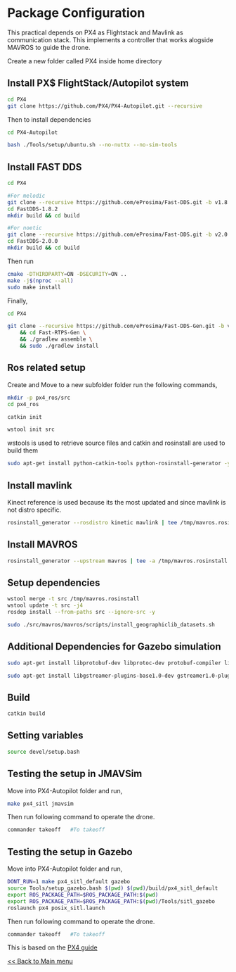 # Package Configuration

This practical depends on PX4 as Flightstack and Mavlink as communication stack. This implements a controller that works alogside MAVROS to guide the drone.

Create a new folder called PX4 inside home directory

## Install PX$ FlightStack/Autopilot system

```sh
cd PX4
git clone https://github.com/PX4/PX4-Autopilot.git --recursive
```

Then to install dependencies

```sh
cd PX4-Autopilot

bash ./Tools/setup/ubuntu.sh --no-nuttx --no-sim-tools
```

## Install FAST DDS

```sh
cd PX4

#For melodic
git clone --recursive https://github.com/eProsima/Fast-DDS.git -b v1.8.2 FastDDS-1.8.2
cd FastDDS-1.8.2
mkdir build && cd build

#For noetic
git clone --recursive https://github.com/eProsima/Fast-DDS.git -b v2.0.0 FastDDS-2.0.0
cd FastDDS-2.0.0
mkdir build && cd build
```

Then run 

```sh
cmake -DTHIRDPARTY=ON -DSECURITY=ON ..
make -j$(nproc --all)
sudo make install
```

Finally,

```sh
cd PX4

git clone --recursive https://github.com/eProsima/Fast-DDS-Gen.git -b v1.0.4 Fast-RTPS-Gen \
    && cd Fast-RTPS-Gen \
    && ./gradlew assemble \
    && sudo ./gradlew install
```
## Ros related setup

Create and Move to a new subfolder folder run the following commands,
 
```sh
mkdir -p px4_ros/src
cd px4_ros

catkin init

wstool init src
```

wstools is used to retrieve source files and catkin and rosinstall are used to build them

```sh
sudo apt-get install python-catkin-tools python-rosinstall-generator -y
```

## Install mavlink 

Kinect reference is used because its the most updated and since mavlink is not distro specific.

```sh
rosinstall_generator --rosdistro kinetic mavlink | tee /tmp/mavros.rosinstall
```

## Install MAVROS

```sh
rosinstall_generator --upstream mavros | tee -a /tmp/mavros.rosinstall
```

## Setup dependencies

```sh
wstool merge -t src /tmp/mavros.rosinstall
wstool update -t src -j4
rosdep install --from-paths src --ignore-src -y
```

```sh
sudo ./src/mavros/mavros/scripts/install_geographiclib_datasets.sh
```

## Additional Dependencies for Gazebo simulation

```sh
sudo apt-get install libprotobuf-dev libprotoc-dev protobuf-compiler libeigen3-dev libxml2-utils python-rospkg python-jinja2
```

```sh
sudo apt-get install libgstreamer-plugins-base1.0-dev gstreamer1.0-plugins-bad gstreamer1.0-plugins-base gstreamer1.0-plugins-good gstreamer1.0-plugins-ugly -y
```

## Build

```sh
catkin build
```

## Setting variables

```sh
source devel/setup.bash
```

## Testing the setup in JMAVSim

Move into PX4-Autopilot folder and run,

```sh
make px4_sitl jmavsim
```

Then run following command to operate the drone.

```sh
commander takeoff   #To takeoff
```

## Testing the setup in Gazebo

Move into PX4-Autopilot folder and run,

```sh
DONT_RUN=1 make px4_sitl_default gazebo
source Tools/setup_gazebo.bash $(pwd) $(pwd)/build/px4_sitl_default
export ROS_PACKAGE_PATH=$ROS_PACKAGE_PATH:$(pwd)
export ROS_PACKAGE_PATH=$ROS_PACKAGE_PATH:$(pwd)/Tools/sitl_gazebo
roslaunch px4 posix_sitl.launch
```

Then run following command to operate the drone.

```sh
commander takeoff   #To takeoff
```

This is based on the [PX4 guide](https://docs.px4.io/master/en/ros/mavros_installation.html)

[<< Back to Main menu](../README.md)
